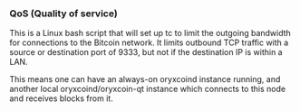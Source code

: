 ### QoS (Quality of service) ###

This is a Linux bash script that will set up tc to limit the outgoing bandwidth for connections to the Bitcoin network. It limits outbound TCP traffic with a source or destination port of 9333, but not if the destination IP is within a LAN.

This means one can have an always-on oryxcoind instance running, and another local oryxcoind/oryxcoin-qt instance which connects to this node and receives blocks from it.
